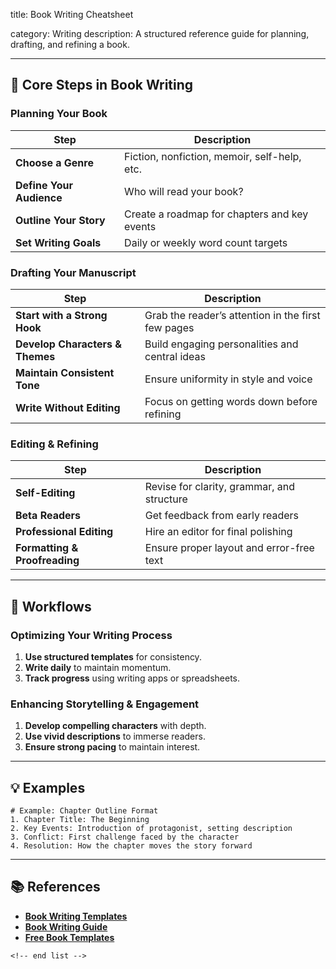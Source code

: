title: Book Writing Cheatsheet

category: Writing
description: A structured reference guide for planning, drafting, and refining a book.

---

## 📖 **Core Steps in Book Writing**

### **Planning Your Book**

| Step                           | Description                                  |
| ------------------------------ | -------------------------------------------- |
| **Choose a Genre**       | Fiction, nonfiction, memoir, self-help, etc. |
| **Define Your Audience** | Who will read your book?                     |
| **Outline Your Story**   | Create a roadmap for chapters and key events |
| **Set Writing Goals**    | Daily or weekly word count targets           |

### **Drafting Your Manuscript**

| Step                                  | Description                                         |
| ------------------------------------- | --------------------------------------------------- |
| **Start with a Strong Hook**    | Grab the reader’s attention in the first few pages |
| **Develop Characters & Themes** | Build engaging personalities and central ideas      |
| **Maintain Consistent Tone**    | Ensure uniformity in style and voice                |
| **Write Without Editing**       | Focus on getting words down before refining         |

### **Editing & Refining**

| Step                                | Description                                |
| ----------------------------------- | ------------------------------------------ |
| **Self-Editing**              | Revise for clarity, grammar, and structure |
| **Beta Readers**              | Get feedback from early readers            |
| **Professional Editing**      | Hire an editor for final polishing         |
| **Formatting & Proofreading** | Ensure proper layout and error-free text   |

---

## 🔄 **Workflows**

### **Optimizing Your Writing Process**

1. **Use structured templates** for consistency.
2. **Write daily** to maintain momentum.
3. **Track progress** using writing apps or spreadsheets.

### **Enhancing Storytelling & Engagement**

1. **Develop compelling characters** with depth.
2. **Use vivid descriptions** to immerse readers.
3. **Ensure strong pacing** to maintain interest.

---

## 💡 **Examples**

```plaintext
# Example: Chapter Outline Format
1. Chapter Title: The Beginning  
2. Key Events: Introduction of protagonist, setting description  
3. Conflict: First challenge faced by the character  
4. Resolution: How the chapter moves the story forward  
```

---

## 📚 **References**

- **[Book Writing Templates](https://www.squibler.io/learn/templates/book-writing-templates/)**
- **[Book Writing Guide](https://blog.reedsy.com/book-writing-templates/)**
- **[Free Book Templates](https://selfpublishing.com/book-template/)**

```
<!-- end list -->
```
